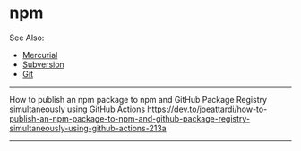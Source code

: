 
# npm

See Also:
 - [Mercurial](Mercurial.md)
 - [Subversion](Subversion.md)
 - [Git](Git.md)

---

How to publish an npm package to npm and GitHub Package Registry simultaneously using GitHub Actions
https://dev.to/joeattardi/how-to-publish-an-npm-package-to-npm-and-github-package-registry-simultaneously-using-github-actions-213a

---
